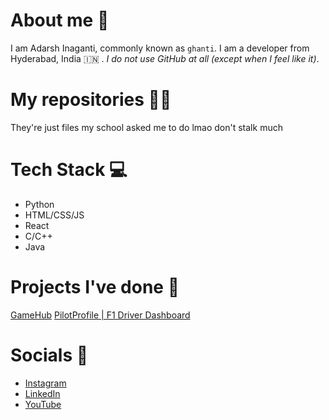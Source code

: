 # About me 🚮

I am Adarsh Inaganti, commonly known as `ghanti`. I am a developer from Hyderabad, India 🇮🇳 . _I do not use GitHub at all (except when I feel like it)_.

# My repositories 🧑‍💻

They're just files my school asked me to do lmao don't stalk much

# Tech Stack 💻

-   Python
-   HTML/CSS/JS
-   React
-   C/C++
-   Java

# Projects I've done 💪

[GameHub](https://github.com/gh4nti/game-hub)
[PilotProfile | F1 Driver Dashboard](https://nitrosyntax.github.io/f1-driver-dashboard/)

# Socials 💬

-   [Instagram](https://instagram.com/gh4nti)
-   [LinkedIn](https://www.linkedin.com/in/adarshinaganti)
-   [YouTube](https://www.youtube.com/channel/UCxRXNyWPPr4G3wp40-0G1Aw)
